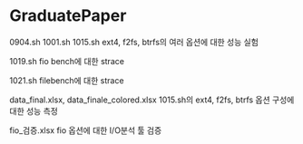 # GraduatePaper

0904.sh 1001.sh 1015.sh
ext4, f2fs, btrfs의 여러 옵션에 대한 성능 실험

1019.sh
fio bench에 대한 strace

1021.sh
filebench에 대한 strace

data_final.xlsx, data_finale_colored.xlsx
1015.sh의 ext4, f2fs, btrfs 옵션 구성에 대한 성능 측정

fio_검증.xlsx
fio 옵션에 대한 I/O분석 툴 검증
